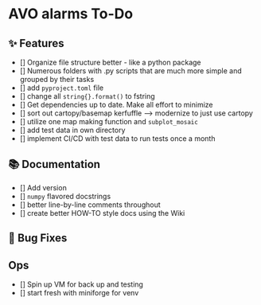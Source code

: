 # AVO alarms To-Do

## :sparkles: Features

- [] Organize file structure better - like a python package
- [] Numerous folders with .py scripts that are much more simple and grouped by their tasks
- [] add `pyproject.toml` file
- [] change all `string{}.format()` to fstring
- [] Get dependencies up to date. Make all effort to minimize
- [] sort out cartopy/basemap kerfuffle --> modernize to just use cartopy
- [] utilize one map making function and `subplot_mosaic`
- [] add test data in own directory
- [] implement CI/CD with test data to run tests once a month 

## :books: Documentation
- [] Add version
- [] `numpy` flavored docstrings
- [] better line-by-line comments throughout
- [] create better HOW-TO style docs using the Wiki

## :bug: Bug Fixes

## Ops

- [] Spin up VM for back up and testing
- [] start fresh with miniforge for venv
